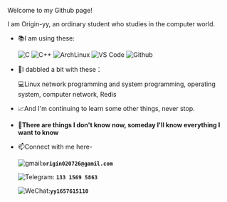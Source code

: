 Welcome to my Github page!

 I am Origin-yy, an ordinary student who studies in the computer world.

- 📚I am using these:

  ![C](https://img.shields.io/badge/C-00599C?logo=c&logoColor=white)
  ![C++](https://img.shields.io/badge/C%2B%2B-00599C?logo=c%2B%2B&logoColor=white)
  ![ArchLinux](https://img.shields.io/badge/Arch_Linux-1793D1?logo=arch-linux&logoColor=white)
  ![VS Code](https://img.shields.io/badge/-VS%20Code-007ACC?&logo=visual-studio-code)
  ![Github](https://img.shields.io/badge/GitHub-100000?logo=github&logoColor=white)

- 🧐I dabbled a bit with these：

  💻Linux network programming and system programming, operating system, computer network, Redis

- 📈And I'm continuing to learn some other things, never stop.

- 👩‍**There are things I don't know now, someday I'll know everything I want to know**

- 📫Connect with me here-

  ![gmail](https://img.shields.io/badge/Gmail-D14836?logo=gmail&logoColor=white):**`origin020726@gamil.com`**

  ![Telegram](https://img.shields.io/badge/Telegram-2CA5E0?&logo=telegram&logoColor=white): **`133 1569 5863`**

  ![WeChat](https://img.shields.io/badge/WeChat-07C160?&logo=&wechat&logoColor=white):**`yy1657615110`**
